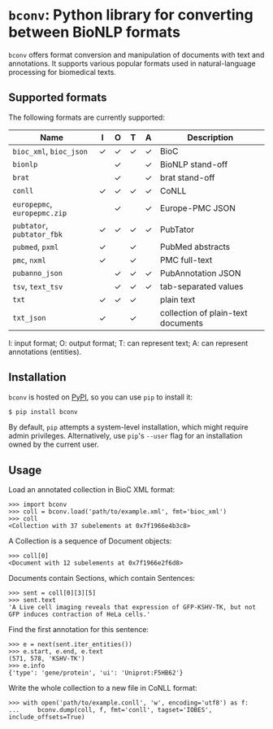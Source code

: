 # `bconv`: Python library for converting between BioNLP formats

`bconv` offers format conversion and manipulation of documents with text and annotations.
It supports various popular formats used in natural-language processing for biomedical texts.


## Supported formats

The following formats are currently supported:

| Name                         | I | O | T | A | Description |
| ---------------------------- | - | - | - | - | ----------- |
| `bioc_xml`, `bioc_json`      | ✓ | ✓ | ✓ | ✓ | BioC |
| `bionlp`                     |   | ✓ |   | ✓ | BioNLP stand-off |
| `brat`                       |   | ✓ |   | ✓ | brat stand-off |
| `conll`                      | ✓ | ✓ | ✓ | ✓ | CoNLL |
| `europepmc`, `europepmc.zip` |   | ✓ |   | ✓ | Europe-PMC JSON |
| `pubtator`, `pubtator_fbk`   | ✓ | ✓ | ✓ | ✓ | PubTator |
| `pubmed`, `pxml`             | ✓ |   | ✓ |   | PubMed abstracts |
| `pmc`, `nxml`                | ✓ |   | ✓ |   | PMC full-text |
| `pubanno_json`               |   | ✓ | ✓ | ✓ | PubAnnotation JSON |
| `tsv`, `text_tsv`            |   | ✓ | ✓ | ✓ | tab-separated values |
| `txt`                        | ✓ | ✓ | ✓ |   | plain text |
| `txt_json`                   | ✓ |   | ✓ |   | collection of plain-text documents |

I: input format;
O: output format;
T: can represent text;
A: can represent annotations (entities).


## Installation

`bconv` is hosted on [PyPI](https://pypi.org/project/bconv/), so you can use `pip` to install it:
```sh
$ pip install bconv
```
By default, `pip` attempts a system-level installation, which might require admin privileges.
Alternatively, use `pip`'s `--user` flag for an installation owned by the current user.


## Usage

Load an annotated collection in BioC XML format:
```pycon
>>> import bconv
>>> coll = bconv.load('path/to/example.xml', fmt='bioc_xml')
>>> coll
<Collection with 37 subelements at 0x7f1966e4b3c8>
```
A Collection is a sequence of Document objects:
```pycon
>>> coll[0]
<Document with 12 subelements at 0x7f1966e2f6d8>
```
Documents contain Sections, which contain Sentences:
```pycon
>>> sent = coll[0][3][5]
>>> sent.text
'A Live cell imaging reveals that expression of GFP‐KSHV‐TK, but not GFP induces contraction of HeLa cells.'
```
Find the first annotation for this sentence:
```pycon
>>> e = next(sent.iter_entities())
>>> e.start, e.end, e.text
(571, 578, 'KSHV‐TK')
>>> e.info
{'type': 'gene/protein', 'ui': 'Uniprot:F5HB62'}
```
Write the whole collection to a new file in CoNLL format:
```pycon
>>> with open('path/to/example.conll', 'w', encoding='utf8') as f:
...     bconv.dump(coll, f, fmt='conll', tagset='IOBES', include_offsets=True)
```
